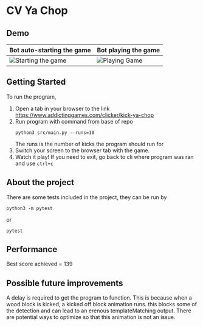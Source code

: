 # CV Ya Chop

## Demo
| Bot auto-starting the game | Bot playing the game
|----------------|----------------|
|![Starting the game](https://github.com/SarthakHa/CV_Ya_Chop/blob/main/gifs/Kick_Start.gif)| ![Playing Game](https://github.com/SarthakHa/CV_Ya_Chop/blob/main/gifs/Kick_Game.gif) |


## Getting Started
To run the program,

1. Open a tab in your browser to the link https://www.addictinggames.com/clicker/kick-ya-chop
2. Run program with command from base of repo
   ```
   python3 src/main.py --runs=10
   ```
   The runs is the number of kicks the program should run for
3. Switch your screen to the browser tab with the game.
4. Watch it play! If you need to exit, go back to cli where program was ran and use `ctrl+c`

## About the project
There are some tests included in the project, they can be run by
```
python3 -m pytest
```
or
```
pytest
```

## Performance
Best score achieved = 139

## Possible future improvements
A delay is required to get the program to function. This is because when a wood block is kicked, a kicked off block animation runs. this blocks some of the detection and can lead to an erenous templateMatching output. There are potential ways to optimize so that this animation is not an issue.